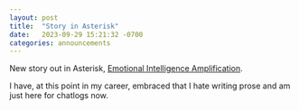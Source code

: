 ```yaml
---
layout: post
title:  "Story in Asterisk"
date:   2023-09-29 15:21:32 -0700
categories: announcements
---
```


New story out in Asterisk, [Emotional Intelligence Amplification](https://asteriskmag.com/issues/03/emotional-intelligence-amplification).

I have, at this point in my career, embraced that I hate writing prose and am just here for chatlogs now. 
